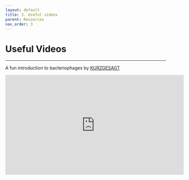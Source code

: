 ```yaml
---
layout: default
title: 3. Useful videos
parent: Resources
nav_order: 3
---
```


# Useful Videos

---

A fun introduction to bacteriophages by [KURZGESAGT](kurzgesagt.org)

<iframe width="560" height="315" src="https://www.youtube.com/embed/YI3tsmFsrOg" title="YouTube video player" frameborder="0" allow="accelerometer; autoplay; clipboard-write; encrypted-media; gyroscope; picture-in-picture" allowfullscreen></iframe>

